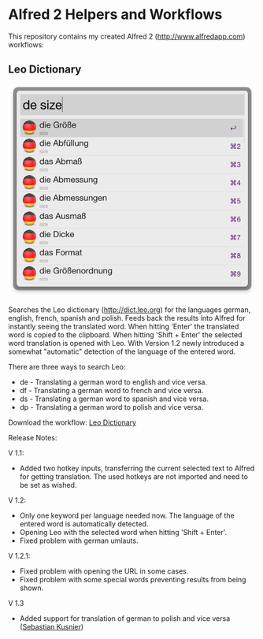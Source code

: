Alfred 2 Helpers and Workflows
=========

This repository contains my created Alfred 2 (http://www.alfredapp.com) workflows:

Leo Dictionary
---------
![Searching with leo](Leo%20Dictionary/screenshot_de.png)

Searches the Leo dictionary (http://dict.leo.org) for the languages german, english, french, spanish and polish. Feeds back the results into Alfred for instantly seeing the translated word. When hitting 'Enter' the translated word is copied to the clipboard. When hitting 'Shift + Enter' the selected word translation is opened with Leo.
With Version 1.2 newly introduced a somewhat "automatic" detection of the language of the entered word. 

There are three ways to search Leo:
* de - Translating a german word to english and vice versa.
* df - Translating a german word to french and vice versa.
* ds - Translating a german word to spanish and vice versa.
* dp - Translating a german word to polish and vice versa.

Download the workflow: [Leo Dictionary](https://github.com/psistorm/alfredapp/blob/master/Leo%20Dictionary/LeoDictionary.alfredworkflow?raw=true)

Release Notes:

V 1.1:
- Added two hotkey inputs, transferring the current selected text to Alfred for getting translation. The used hotkeys are not imported and need to be set as wished.

V 1.2:
- Only one keyword per language needed now. The language of the entered word is automatically detected.
- Opening Leo with the selected word when hitting 'Shift + Enter'.
- Fixed problem with german umlauts.

V 1.2.1:
- Fixed problem with opening the URL in some cases.
- Fixed problem with some special words preventing results from being shown.

V 1.3
- Added support for translation of german to polish and vice versa ([Sebastian Kusnier][kusnier])

[kusnier]: https://github.com/kusnier
